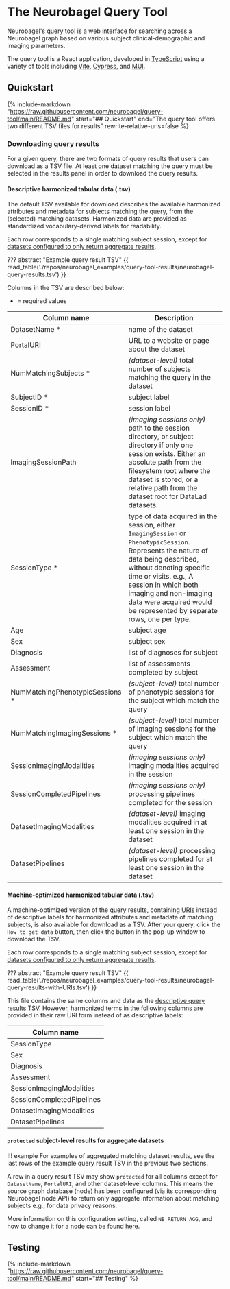 # The Neurobagel Query Tool

Neurobagel's query tool is a web interface for searching across a Neurobagel graph based on various subject clinical-demographic and imaging parameters.

The query tool is a React application, developed in [TypeScript](https://www.typescriptlang.org/) using a variety of tools including [Vite](https://vitejs.dev/), [Cypress](https://www.cypress.io/), and [MUI](https://mui.com/).

## Quickstart
{%
   include-markdown "https://raw.githubusercontent.com/neurobagel/query-tool/main/README.md"
   start="## Quickstart"
   end="The query tool offers two different TSV files for results"
   rewrite-relative-urls=false
%}

### Downloading query results

For a given query, there are two formats of query results that users can download as a TSV file.
At least one dataset matching the query must be selected in the results panel in order to download the query results.

#### Descriptive harmonized tabular data (.tsv)

The default TSV available for download describes the available harmonized attributes and metadata for subjects matching the query, from the (selected) matching datasets. 
Harmonized data are provided as standardized vocabulary-derived labels for readability.

Each row corresponds to a single matching subject session, except for [datasets configured to only return aggregate results](#protected-subject-level-results-for-aggregate-datasets).

??? abstract "Example query result TSV"
    {{ read_table('./repos/neurobagel_examples/query-tool-results/neurobagel-query-results.tsv') }}

Columns in the TSV are described below:
* = required values

| Column name | Description |
| ---- | ---- |
| DatasetName * | name of the dataset |
| PortalURI | URL to a website or page about the dataset |
| NumMatchingSubjects * | _(dataset-level)_ total number of subjects matching the query in the dataset |
| SubjectID * | subject label |
| SessionID * | session label |
| ImagingSessionPath | _(imaging sessions only)_ path to the session directory, or subject directory if only one session exists. Either an absolute path from the filesystem root where the dataset is stored, or a relative path from the dataset root for DataLad datasets. |
| SessionType * | type of data acquired in the session, either `ImagingSession` or `PhenotypicSession`. Represents the nature of data being described, without denoting specific time or visits. e.g., A session in which both imaging and non-imaging data were acquired would be represented by separate rows, one per type. |
| Age | subject age |
| Sex | subject sex |
| Diagnosis | list of diagnoses for subject |
| Assessment | list of assessments completed by subject |
| NumMatchingPhenotypicSessions * | _(subject-level)_ total number of phenotypic sessions for the subject which match the query |
| NumMatchingImagingSessions * | _(subject-level)_ total number of imaging sessions for the subject which match the query |
| SessionImagingModalities | _(imaging sessions only)_ imaging modalities acquired in the session |
| SessionCompletedPipelines | _(imaging sessions only)_ processing pipelines completed for the session |
| DatasetImagingModalities | _(dataset-level)_ imaging modalities acquired in at least one session in the dataset |
| DatasetPipelines | _(dataset-level)_ processing pipelines completed for at least one session in the dataset |

#### Machine-optimized harmonized tabular data (.tsv)

A machine-optimized version of the query results, containing [URIs](https://www.ontotext.com/knowledgehub/fundamentals/linked-data-linked-open-data/) instead of descriptive labels for harmonized attributes and metadata of matching subjects, is also available for download as a TSV. 
After your query, click the `How to get data` button, then click the button in the pop-up window to download the TSV.

Each row corresponds to a single matching subject session, except for [datasets configured to only return aggregate results](#protected-subject-level-results-for-aggregate-datasets).

??? abstract "Example query result TSV"
    {{ read_table('./repos/neurobagel_examples/query-tool-results/neurobagel-query-results-with-URIs.tsv') }}

This file contains the same columns and data as the [descriptive query results TSV](#descriptive-harmonized-tabular-data-tsv). 
However, harmonized terms in the following columns are provided in their raw URI form instead of as descriptive labels:

| Column name |
| ----- |
| SessionType |
| Sex |
| Diagnosis |
| Assessment |
| SessionImagingModalities |
| SessionCompletedPipelines |
| DatasetImagingModalities |
| DatasetPipelines |

#### `protected` subject-level results for aggregate datasets

!!! example
    For examples of aggregated matching dataset results, see the last rows of the example query result TSV in the previous two sections.

A row in a query result TSV may show `protected` for all columns except for `DatasetName`, `PortalURI`, and other dataset-level columns. This means the source graph database (node) has been configured (via its corresponding Neurobagel node API) to return only aggregate information about matching subjects e.g., for data privacy reasons.

More information on this configuration setting, called `NB_RETURN_AGG`, and how to change it for a node can be found [here](config.md#environment-variables).

## Testing
{%
   include-markdown "https://raw.githubusercontent.com/neurobagel/query-tool/main/README.md"
   start="## Testing"
%}
